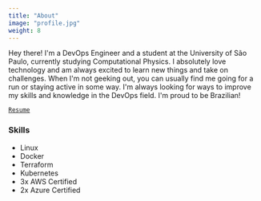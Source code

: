 ```yaml
---
title: "About"
image: "profile.jpg"
weight: 8
---
```


Hey there! I'm a DevOps Engineer and a student at the University of São Paulo, currently studying Computational Physics. I absolutely love technology and am always excited to learn new things and take on challenges. When I'm not geeking out, you can usually find me going for a run or staying active in some way. I'm always looking for ways to improve my skills and knowledge in the DevOps field. I'm proud to be Brazilian!

[`Resume`](https://drive.google.com/file/d/1CHuJe1l8HQwXC6Xt0Y7ZHcrXDl_LfxTa/view?usp=share_link)




### Skills

* Linux
* Docker
* Terraform
* Kubernetes
* 3x AWS Certified
* 2x Azure Certified
